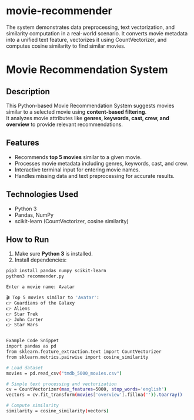 # movie-recommender
The system demonstrates data preprocessing, text vectorization, and similarity computation in a real-world scenario. It converts movie metadata into a unified text feature, vectorizes it using CountVectorizer, and computes cosine similarity to find similar movies.
# Movie Recommendation System

## Description
This Python-based Movie Recommendation System suggests movies similar to a selected movie using **content-based filtering**.  
It analyzes movie attributes like **genres, keywords, cast, crew, and overview** to provide relevant recommendations.  

## Features
- Recommends **top 5 movies** similar to a given movie.  
- Processes movie metadata including genres, keywords, cast, and crew.  
- Interactive terminal input for entering movie names.  
- Handles missing data and text preprocessing for accurate results.  

## Technologies Used
- Python 3  
- Pandas, NumPy  
- scikit-learn (CountVectorizer, cosine similarity)  

## How to Run
1. Make sure **Python 3** is installed.  
2. Install dependencies:
```bash
pip3 install pandas numpy scikit-learn
python3 recommender.py

Enter a movie name: Avatar

🎬 Top 5 movies similar to 'Avatar':
👉 Guardians of the Galaxy
👉 Aliens
👉 Star Trek
👉 John Carter
👉 Star Wars


Example Code Snippet
import pandas as pd
from sklearn.feature_extraction.text import CountVectorizer
from sklearn.metrics.pairwise import cosine_similarity

# Load dataset
movies = pd.read_csv("tmdb_5000_movies.csv")

# Simple text processing and vectorization
cv = CountVectorizer(max_features=5000, stop_words='english')
vectors = cv.fit_transform(movies['overview'].fillna('')).toarray()

# Compute similarity
similarity = cosine_similarity(vectors)


